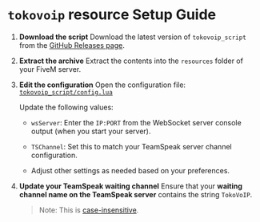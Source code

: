 # `tokovoip` resource Setup Guide

1. **Download the script**
   Download the latest version of `tokovoip_script` from the [GitHub Releases page](https://github.com/Itokoyamato/TokoVoIP_TS3/releases/latest).

2. **Extract the archive**
   Extract the contents into the `resources` folder of your FiveM server.

3. **Edit the configuration**
   Open the configuration file: [`tokovoip_script/config.lua`](https://github.com/Itokoyamato/TokoVoIP_TS3/blob/master/tokovoip_script/config.lua)

   Update the following values:

   * `wsServer`: Enter the `IP:PORT` from the WebSocket server console output (when you start your server).

   * `TSChannel`: Set this to match your TeamSpeak server channel configuration.

   * Adjust other settings as needed based on your preferences.

4. **Update your TeamSpeak waiting channel**
   Ensure that your **waiting channel name on the TeamSpeak server** contains the string `TokoVoIP`.

   > Note: This is [case-insensitive](https://www.yourdictionary.com/case-insensitive).
